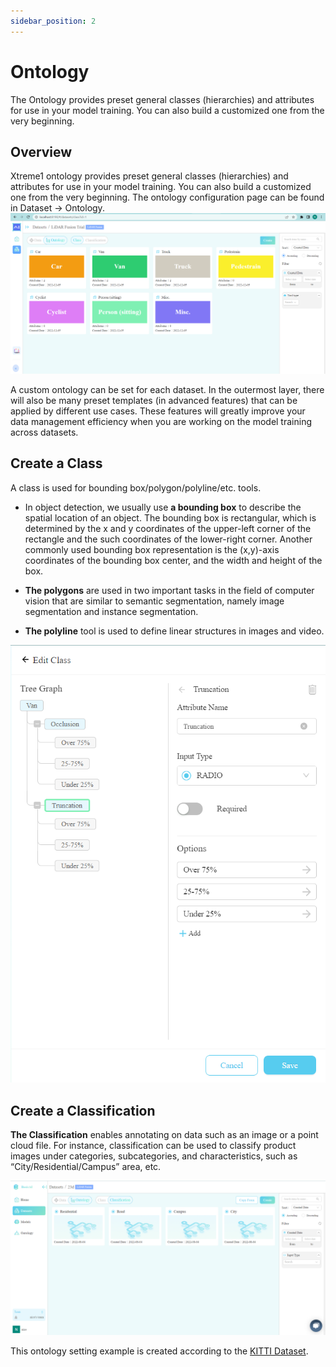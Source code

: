 ```yaml
---
sidebar_position: 2
---
```


# Ontology

The Ontology provides preset general classes (hierarchies) and attributes for use in your model training. You can also build a customized one from the very beginning.

## Overview

Xtreme1 ontology provides preset general classes (hierarchies) and attributes for use in your model training. You can also build a customized one from the very beginning.
The ontology configuration page can be found in Dataset -> Ontology.
![ontology](./img/ontology.png)

A custom ontology can be set for each dataset. In the outermost layer, there will also be many preset templates (in advanced features) that can be applied by different use cases. These features will greatly improve your data management efficiency when you are working on the model training across datasets.

## Create a Class

A class is used for bounding box/polygon/polyline/etc. tools.

- In object detection, we usually use **a bounding box** to describe the spatial location of an object. The bounding box is rectangular, which is determined by the x and y coordinates of the upper-left corner of the rectangle and the such coordinates of the lower-right corner. Another commonly used bounding box representation is the (x,y)-axis coordinates of the bounding box center, and the width and height of the box.

- **The polygons** are used in two important tasks in the field of computer vision that are similar to semantic segmentation, namely image segmentation and instance segmentation.

- **The polyline** tool is used to define linear structures in images and video.

![class](./img/class.png)

## Create a Classification

**The Classification** enables annotating on data such as an image or a point cloud file. For instance, classification can be used to classify product images under categories, subcategories, and characteristics, such as “City/Residential/Campus” area, etc.

![classification](./img/classification.png)

This ontology setting example is created according to the [KITTI Dataset](https://www.cvlibs.net/datasets/kitti/).

